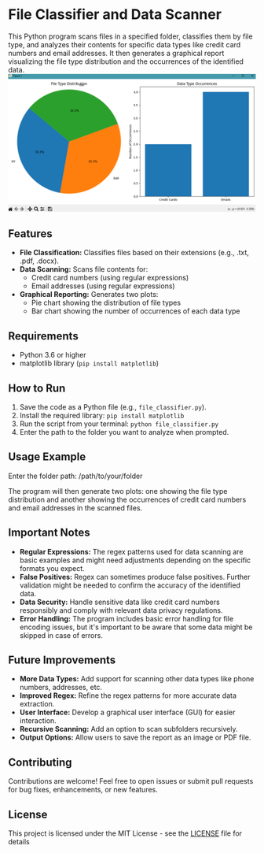 # File Classifier and Data Scanner

This Python program scans files in a specified folder, classifies them by file type, and analyzes their contents for specific data types like credit card numbers and email addresses. It then generates a graphical report visualizing the file type distribution and the occurrences of the identified data.
![alt text](https://github.com/Devonako/data-classifier/blob/main/Screenshot%202024-12-22%20194359.png)
## Features

- **File Classification:** Classifies files based on their extensions (e.g., .txt, .pdf, .docx).
- **Data Scanning:** Scans file contents for:
    - Credit card numbers (using regular expressions)
    - Email addresses (using regular expressions)
- **Graphical Reporting:** Generates two plots:
    - Pie chart showing the distribution of file types
    - Bar chart showing the number of occurrences of each data type

## Requirements

- Python 3.6 or higher
- matplotlib library (`pip install matplotlib`)

## How to Run

1. Save the code as a Python file (e.g., `file_classifier.py`).
2. Install the required library: `pip install matplotlib`
3. Run the script from your terminal: `python file_classifier.py`
4. Enter the path to the folder you want to analyze when prompted.

## Usage Example
Enter the folder path: /path/to/your/folder


The program will then generate two plots: one showing the file type distribution and another showing the occurrences of credit card numbers and email addresses in the scanned files.

## Important Notes

- **Regular Expressions:** The regex patterns used for data scanning are basic examples and might need adjustments depending on the specific formats you expect.
- **False Positives:** Regex can sometimes produce false positives. Further validation might be needed to confirm the accuracy of the identified data.
- **Data Security:** Handle sensitive data like credit card numbers responsibly and comply with relevant data privacy regulations.
- **Error Handling:** The program includes basic error handling for file encoding issues, but it's important to be aware that some data might be skipped in case of errors.

## Future Improvements

- **More Data Types:** Add support for scanning other data types like phone numbers, addresses, etc.
- **Improved Regex:** Refine the regex patterns for more accurate data extraction.
- **User Interface:** Develop a graphical user interface (GUI) for easier interaction.
- **Recursive Scanning:** Add an option to scan subfolders recursively.
- **Output Options:** Allow users to save the report as an image or PDF file.

## Contributing

Contributions are welcome! Feel free to open issues or submit pull requests for bug fixes, enhancements, or new features.

## License

This project is licensed under the MIT License - see the [LICENSE](LICENSE) file for details
